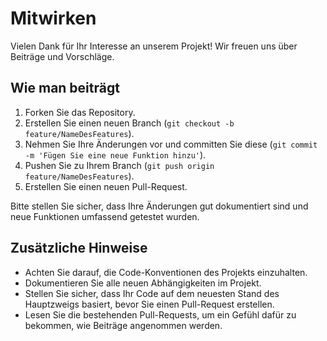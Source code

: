# Mitwirken

Vielen Dank für Ihr Interesse an unserem Projekt! Wir freuen uns über Beiträge und Vorschläge.

## Wie man beiträgt

1. Forken Sie das Repository.
2. Erstellen Sie einen neuen Branch (`git checkout -b feature/NameDesFeatures`).
3. Nehmen Sie Ihre Änderungen vor und committen Sie diese (`git commit -m 'Fügen Sie eine neue Funktion hinzu'`).
4. Pushen Sie zu Ihrem Branch (`git push origin feature/NameDesFeatures`).
5. Erstellen Sie einen neuen Pull-Request.

Bitte stellen Sie sicher, dass Ihre Änderungen gut dokumentiert sind und neue Funktionen umfassend getestet wurden.

## Zusätzliche Hinweise

- Achten Sie darauf, die Code-Konventionen des Projekts einzuhalten.
- Dokumentieren Sie alle neuen Abhängigkeiten im Projekt.
- Stellen Sie sicher, dass Ihr Code auf dem neuesten Stand des Hauptzweigs basiert, bevor Sie einen Pull-Request erstellen.
- Lesen Sie die bestehenden Pull-Requests, um ein Gefühl dafür zu bekommen, wie Beiträge angenommen werden.